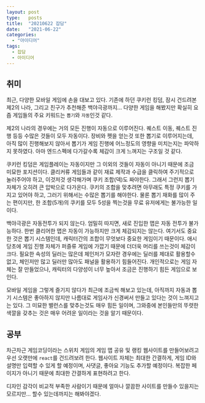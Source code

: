 ```yaml
---
layout: post
type:   posts
title:  "20210622 잡담"
date:   "2021-06-22"
categories:
  - "아이디어"
tags:
  - 잡담
  - 아이디어
---
```


## 취미
최근, 다양한 모바일 게임에 손을 대보고 있다. 기존에 하던 쿠키런 킹덤, 잠시 건드려본 제2의 나라, 그리고 친구가 추천해준 백야극광까지... 다양한 게임을 해봤지만 확실히 요즘 게임들의 주요 키워드는 <code>뽑기</code>와 <code>자동</code>인것 같다. 

제2의 나라의 경우에는 거의 모든 진행이 자동으로 이루어진다. 퀘스트 이동, 퀘스트 진행 등등 수많은 것들이 모두 자동이다. 장비와 펫을 얻는것 또한 뽑기로 이루어지는데, 아직 많이 진행해보지 않아서 뽑기가 게임 진행에 어느정도의 영향을 미치는지는 파악하지 못하였다. 아마 엔드스펙에 다가갈수록 체감이 크게 느껴지는 구조일 것 같다.

쿠키런 킹덤은 게임플레이는 자동이지만 그 이외의 것들이 자동이 아니기 때문에 조금 미묘한 포지션이다. 클리커류 게임들과 같이 재료 제작과 수급을 클릭하여 주기적으로 눌러주어야 하고, 이것저것 생각해가며 쿠키 조합(덱)도 짜야한다. 그래서 그런지 뽑기 자체가 오히려 큰 압박으로 다가온다. 쿠키의 조합을 맞추려면 아무래도 특정 쿠키를 가지고 있어야 하고, 그러기 위해서는 수많은 뽑기를 해야한다. 물론 뽑기 재화를 많이 주는 편이지만, 한 조합(5개)의 쿠키를 모두 5성을 찍는것을 무료 유저에게는 불가능한 일이다.

백야극광은 자동전투가 되지 않는다. 엄밀히 따지면, 새로 진입한 맵은 자동 전투가 불가능하다. 한번 클리어한 맵은 자동이 가능하지만 크게 체감되지는 않는다. 여기서도 중요한 것은 뽑기 시스템인데, 캐릭터간의 조합이 무엇보다 중요한 게임이기 때문이다. 애시당초에 게임 진행 자체가 퍼즐류 게임에 가깝기 때문에 더더욱 머리를 쓰는것이 체감이 크다. 필요한 속성의 딜러는 많은데 체인저가 모자란 경우에는 딜러를 제대로 활용할수 없고, 체인저만 많고 딜러만 많아도 패널을 활용하기 힘들어진다. 개인적으로는 게임 자체는 잘 만들었으나, 캐릭터의 다양성이 너무 높아서 조금은 진행하기 힘든 게임으로 보인다.

모바일 게임을 그렇게 즐기지 않다가 최근에 조금씩 해보고 있는데, 아직까지 자동과 뽑기 시스템은 좋아하지 않지만 나름대로 게임사가 신경써서 만들고 있다는 것이 느껴지고는 있다. 그 미묘한 밸런스를 맞추는것도 매우 힘든 일이며, 그와중에 본인들만의 뚜렷한 색깔을 갖추는 것은 매우 어려운 일이라는 것을 알기 때문이다.

## 공부
차근차근 게임코딩이라는 스위치 게임의 게임 맵 공유 및 랭킹 웹사이트를 만들어보려고 우선 오랫만에 <code>react</code>를 건드려보려 한다. 웹사이트 자체는 최대한 간결하게, 게임 ID와 설명만 입력할 수 있게 할 예정이며, 사댓글, 좋아요 기능도 추가할 예정이다. 복잡한 페이지가 아니기 때문에 최대한 간결하게 표현하려고 한다.

디자인 감각이 비교적 부족한 사람이기 때문에 얼마나 깔끔한 사이트를 만들수 있을지는 모르지만... 할수 있는데까지는 해봐야겠다.



